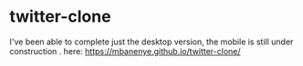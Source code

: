 # twitter-clone
I've been able to complete just the desktop version, the mobile is still under construction . here: https://mbanenye.github.io/twitter-clone/
